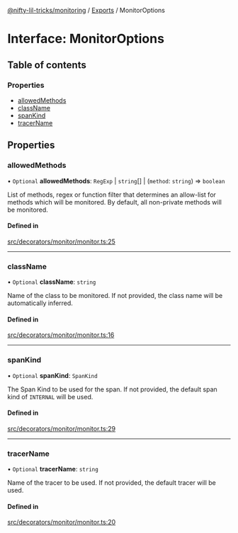 [@nifty-lil-tricks/monitoring](../README.md) / [Exports](../modules.md) / MonitorOptions

# Interface: MonitorOptions

## Table of contents

### Properties

- [allowedMethods](MonitorOptions.md#allowedmethods)
- [className](MonitorOptions.md#classname)
- [spanKind](MonitorOptions.md#spankind)
- [tracerName](MonitorOptions.md#tracername)

## Properties

### allowedMethods

• `Optional` **allowedMethods**: `RegExp` \| `string`[] \| (`method`: `string`) => `boolean`

List of methods, regex or function filter that determines an allow-list for methods which will be monitored.
By default, all non-private methods will be monitored.

#### Defined in

[src/decorators/monitor/monitor.ts:25](https://github.com/jonnydgreen/nifty-lil-tricks-monitoring/blob/e5c231b/src/decorators/monitor/monitor.ts#L25)

___

### className

• `Optional` **className**: `string`

Name of the class to be monitored. If not provided, the class name will be automatically inferred.

#### Defined in

[src/decorators/monitor/monitor.ts:16](https://github.com/jonnydgreen/nifty-lil-tricks-monitoring/blob/e5c231b/src/decorators/monitor/monitor.ts#L16)

___

### spanKind

• `Optional` **spanKind**: `SpanKind`

The Span Kind to be used for the span. If not provided, the default span kind of `INTERNAL` will be used.

#### Defined in

[src/decorators/monitor/monitor.ts:29](https://github.com/jonnydgreen/nifty-lil-tricks-monitoring/blob/e5c231b/src/decorators/monitor/monitor.ts#L29)

___

### tracerName

• `Optional` **tracerName**: `string`

Name of the tracer to be used. If not provided, the default tracer will be used.

#### Defined in

[src/decorators/monitor/monitor.ts:20](https://github.com/jonnydgreen/nifty-lil-tricks-monitoring/blob/e5c231b/src/decorators/monitor/monitor.ts#L20)
